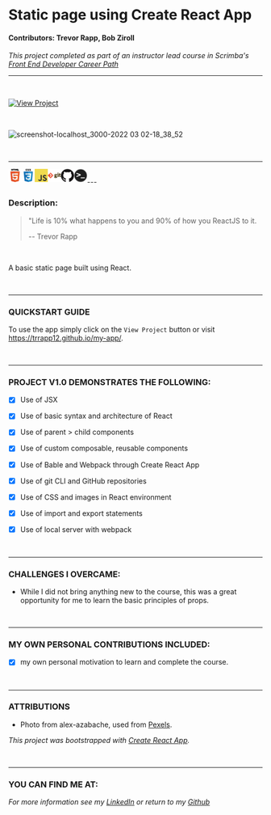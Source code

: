# Static page using Create React App

#### Contributors: Trevor Rapp, Bob Ziroll

*This project completed as part of an instructor lead course in Scrimba's [Front End Developer Career Path](https://scrimba.com/learn/frontend)*

---

<br/>

[![View Project](https://user-images.githubusercontent.com/11747875/141705232-471a0b9c-ca45-4540-a1b6-740c5e1becbe.png)](https://trrapp12.github.io/my-app/)

<br>

![screenshot-localhost_3000-2022 03 02-18_38_52](https://user-images.githubusercontent.com/11747875/156480170-e6d85dbd-c6c8-4592-a609-907b54e66409.png)

<br>

---

<img align="left" alt="HTML5" width="26px" src="https://raw.githubusercontent.com/github/explore/80688e429a7d4ef2fca1e82350fe8e3517d3494d/topics/html/html.png" />
<img align="left" alt="CSS3" width="26px" src="https://raw.githubusercontent.com/github/explore/80688e429a7d4ef2fca1e82350fe8e3517d3494d/topics/css/css.png" />
<img align="left" alt="JavaScript" width="26px" src="https://raw.githubusercontent.com/github/explore/80688e429a7d4ef2fca1e82350fe8e3517d3494d/topics/javascript/javascript.png" />
<img align="left" alt="Git" width="26px" src="https://raw.githubusercontent.com/github/explore/80688e429a7d4ef2fca1e82350fe8e3517d3494d/topics/git/git.png" />
<img align="left" alt="GitHub" width="26px" src="https://raw.githubusercontent.com/github/explore/78df643247d429f6cc873026c0622819ad797942/topics/github/github.png" />
<img align="left" alt="Terminal" width="26px" src="https://raw.githubusercontent.com/github/explore/80688e429a7d4ef2fca1e82350fe8e3517d3494d/topics/terminal/terminal.png" />

<br>
---

### Description:

> "Life is 10% what happens to you and 90% of how you ReactJS to it.
>
>  -- Trevor Rapp

<br/>

A basic static page built using React. 

<br/>

---

### QUICKSTART GUIDE

To use the app simply click on the ```View Project``` button or visit <a href="https://trrapp12.github.io/my-app/">https://trrapp12.github.io/my-app/</a>. 

<br/>

---

### PROJECT V1.0 DEMONSTRATES THE FOLLOWING:

- [x] Use of JSX
      
- [x] Use of basic syntax and architecture of React
      
- [x] Use of parent > child components
      
- [x] Use of custom composable, reusable components
      
- [x] Use of Bable and Webpack through Create React App
      
- [x] Use of git CLI and GitHub repositories
      
- [x] Use of CSS and images in React environment
      
- [x] Use of import and export statements
      
- [x] Use of local server with webpack

<br/>

---

### CHALLENGES I OVERCAME:

* While I did not bring anything new to the course, this was a great opportunity for me to learn the basic principles of props.

<br/>

---

### MY OWN PERSONAL CONTRIBUTIONS INCLUDED:

- [X] my own personal motivation to learn and complete the course.

<br/>

---

### ATTRIBUTIONS

* Photo from alex-azabache, used from [Pexels](pexels.com).

*This project was bootstrapped with [Create React App](https://github.com/facebook/create-react-app).*

<br/>

---

### YOU CAN FIND ME AT:


*For more information see my [LinkedIn](https://www.linkedin.com/in/trevor-rapp-042a1037) or return to my [Github](https://github.com/trrapp12)*


